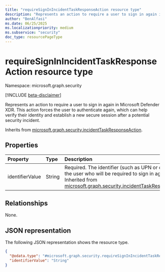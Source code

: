 ```yaml
---
title: "requireSignInIncidentTaskResponseAction resource type"
description: "Represents an action to require a user to sign in again in Microsoft Defender XDR."
author: "BenAlfasi"
ms.date: 06/25/2025
ms.localizationpriority: medium
ms.subservice: "security"
doc_type: resourcePageType
---
```


# requireSignInIncidentTaskResponseAction resource type

Namespace: microsoft.graph.security

[!INCLUDE [beta-disclaimer](../../includes/beta-disclaimer.md)]

Represents an action to require a user to sign in again in Microsoft Defender XDR. This action forces the user to authenticate again, which can help verify their identity and establish a new secure session after a potential security incident.

Inherits from [microsoft.graph.security.incidentTaskResponseAction](../resources/security-incidenttaskresponseaction.md).

## Properties
|Property|Type|Description|
|:---|:---|:---|
|identifierValue|String|Required. The identifier (such as UPN or object ID) of the user who will be required to sign in again. Inherited from [microsoft.graph.security.incidentTaskResponseAction](../resources/security-incidenttaskresponseaction.md).|

## Relationships
None.

## JSON representation
The following JSON representation shows the resource type.
<!-- {
  "blockType": "resource",
  "@odata.type": "microsoft.graph.security.requireSignInIncidentTaskResponseAction"
}
-->
``` json
{
  "@odata.type": "#microsoft.graph.security.requireSignInIncidentTaskResponseAction",
  "identifierValue": "String"
}
```

<!--
{
  "type": "#page.annotation",
  "namespace": "microsoft.graph.security"
}
-->

